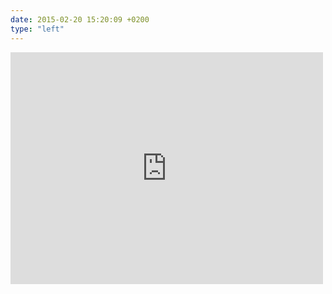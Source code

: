 ```yaml
---
date: 2015-02-20 15:20:09 +0200
type: "left"
---
```

<iframe src="https://www.facebook.com/plugins/post.php?href=https%3A%2F%2Fwww.facebook.com%2Fphoto.php%3Ffbid%3D794177977286117%26set%3Da.434824216554830.89303.100000817666251%26type%3D3&width=500" width="500" height="371" style="border:none;overflow:hidden" scrolling="no" frameborder="0" allowTransparency="true"></iframe>
